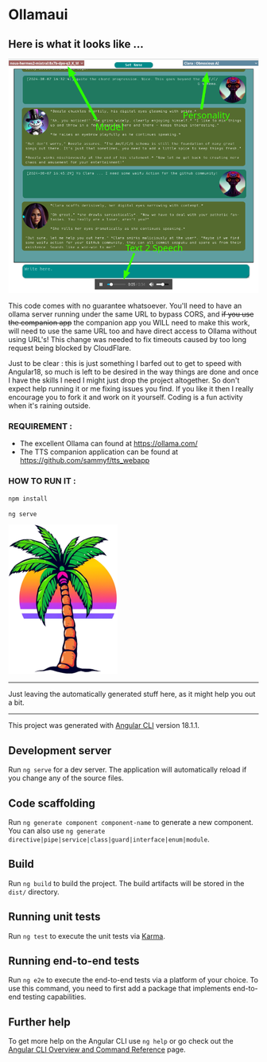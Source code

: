 # Ollamaui
## Here is what it looks like ...

![screenshot.png](src/assets/images/screenshot.png)

This code comes with no guarantee whatsoever. You'll need to have an ollama server running under the 
same URL to bypass CORS, and ~~if you use the companion app~~ the companion app you WILL need to make this work, 
will need to use the same URL too and have direct access to Ollama without using URL's! This change was needed 
to fix timeouts caused by too long request being blocked by CloudFlare. 

Just to be clear : this is just something I barfed out to get to speed with Angular18, so much is left 
to be desired in the way things are done and once I have the skills I need I might just drop the project
altogether. So don't expect help running it or me fixing issues you find. If you like it then I really 
encourage you to fork it and work on it yourself. Coding is a fun activity when it's raining outside.

### REQUIREMENT : 

* The excellent Ollama can found at https://ollama.com/
* The TTS companion application can be found at https://github.com/sammyf/tts_webapp 

### HOW TO RUN IT :
`npm install`

`ng serve`



![logo-medium.png](src/assets/images/logo-medium.png)

---------------------

Just leaving the automatically generated stuff here, as it might help you out a bit.

____________________________________________________________________________________

This project was generated with [Angular CLI](https://github.com/angular/angular-cli) version 18.1.1.

## Development server

Run `ng serve` for a dev server. The application will automatically reload if you change any of the source files.

## Code scaffolding

Run `ng generate component component-name` to generate a new component. You can also use `ng generate directive|pipe|service|class|guard|interface|enum|module`.

## Build

Run `ng build` to build the project. The build artifacts will be stored in the `dist/` directory.

## Running unit tests

Run `ng test` to execute the unit tests via [Karma](https://karma-runner.github.io).

## Running end-to-end tests

Run `ng e2e` to execute the end-to-end tests via a platform of your choice. To use this command, you need to first add a package that implements end-to-end testing capabilities.

## Further help

To get more help on the Angular CLI use `ng help` or go check out the [Angular CLI Overview and Command Reference](https://angular.dev/tools/cli) page.
